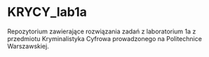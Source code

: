 # KRYCY_lab1a
Repozytorium zawierające rozwiązania zadań z laboratorium 1a z przedmiotu Kryminalistyka Cyfrowa prowadzonego na Politechnice Warszawskiej.
